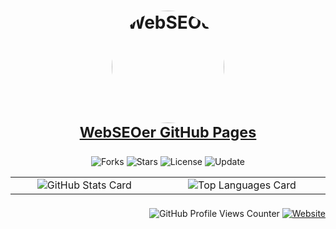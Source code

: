 <!-- --------------------------------------------------- GitHub Readme ----------------------------------------------------- -->

<h1 align="center">
    <a href="https://webseoer.github.io/" target="_blank">
        <img src="https://github.com/webseoer.png" alt="WebSEOer" width="180" height="180" align="middle" style="border-radius:50%;"><br>
        <small>WebSEOer GitHub Pages</small>
    </a>
</h1>

<p align="center">
    <img src="https://img.shields.io/github/forks/webseoer/webseoer?color=blue&logo=GitHub&style=for-the-badge" alt="Forks" align="middle">
    <img src="https://img.shields.io/github/stars/webseoer/webseoer?color=yellow&logo=GitHub&style=for-the-badge" alt="Stars" align="middle">
    <img src="https://img.shields.io/github/license/webseoer/webseoer?color=green&logo=GitHub&style=for-the-badge" alt="License" align="middle">
    <img src="https://img.shields.io/github/last-commit/webseoer/webseoer?color=success&label=Update&logo=GitHub&style=for-the-badge" alt="Update" align="middle">
</p>

<table style="display:table;width:100%;max-width:100%;">
    <tr>
        <td align="center">
            <img src="https://github-readme-stats.vercel.app/api/?username=webseoer&locale=cn&show_icons=true&hide_border=true" alt="GitHub Stats Card" align="middle">
        </td>
        <td align="center">
            <img src="https://github-readme-stats.vercel.app/api/top-langs/?username=webseoer&layout=compact&langs_count=8&hide_border=true&custom_title=WebSEOer%20%E7%9A%84%20GitHub%20%E7%83%AD%E9%97%A8%E8%AF%AD%E8%A8%80" alt="Top Languages Card" align="middle">
        </td>
    </tr>
</table>

<P align="right">
    <img src="https://komarev.com/ghpvc/?username=webseoer&color=yellow&style=for-the-badge&label=%E2%9D%A4%20Profile%20Views%20%20%20%20%20" alt="GitHub Profile Views Counter" align="middle">
    <a href="https://blog.webs.us.kg/" target="_blank">
        <img src="https://img.shields.io/badge/Website-WEBS.US.KG-orange?logo=Sogou&logoColor=white&style=for-the-badge" alt="Website" align="middle">
    </a>
</P>

<!-- --------------------------------------------------- GitHub Readme ----------------------------------------------------- -->
